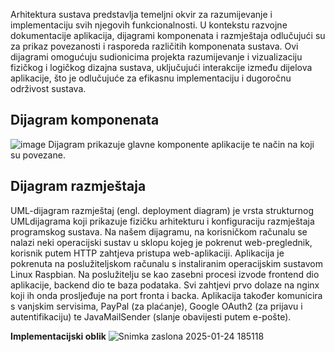 Arhitektura sustava predstavlja temeljni okvir za razumijevanje i
implementaciju svih njegovih funkcionalnosti. U kontekstu razvojne
dokumentacije aplikacija, dijagrami komponenata i razmještaja odlučujući
su za prikaz povezanosti i rasporeda različitih komponenata sustava. Ovi
dijagrami omogućuju sudionicima projekta razumijevanje i vizualizaciju
fizičkog i logičkog dizajna sustava, uključujući interakcije između
dijelova aplikacije, što je odlučujuće za efikasnu implementaciju i
dugoročnu održivost sustava.

## Dijagram komponenata

![image](https://github.com/user-attachments/assets/def6c2dd-c4a8-4495-a01c-d71fec87f3dc)
Dijagram prikazuje glavne komponente aplikacije te način na koji su povezane. 

## Dijagram razmještaja

UML-dijagram razmještaj (engl. deployment diagram) je vrsta strukturnog UMLdijagrama koji prikazuje fizičku arhitekturu i konfiguraciju razmještaja programskog sustava. Na našem dijagramu, na korisničkom računalu se nalazi neki operacijski sustav u sklopu kojeg je pokrenut web-preglednik, korisnik putem HTTP zahtjeva pristupa web-aplikaciji. Aplikacija je pokrenuta na poslužiteljskom računalu s instaliranim operacijskim sustavom Linux Raspbian. Na poslužitelju se kao zasebni procesi izvode frontend dio aplikacije, backend dio te baza podataka. Svi zahtjevi prvo dolaze na nginx koji ih onda prosljeđuje na port fronta i backa. Aplikacija također komunicira s vanjskim servisima, PayPal (za plaćanje), Google OAuth2 (za prijavu i autentifikaciju) te JavaMailSender (slanje obavijesti putem e-pošte).


**Implementacijski oblik**
![Snimka zaslona 2025-01-24 185118](https://github.com/user-attachments/assets/9d763319-4798-4dea-9443-4671ec8bdb3b)



